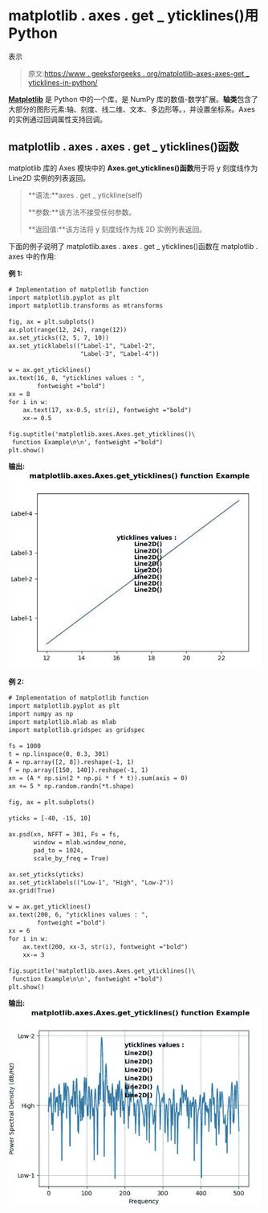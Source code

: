 # matplotlib . axes . get _ yticklines()用 Python

表示

> 原文:[https://www . geeksforgeeks . org/matplotlib-axes-axes-get _ yticklines-in-python/](https://www.geeksforgeeks.org/matplotlib-axes-axes-get_yticklines-in-python/)

**[Matplotlib](https://www.geeksforgeeks.org/python-introduction-matplotlib/)** 是 Python 中的一个库，是 NumPy 库的数值-数学扩展。**轴类**包含了大部分的图形元素:轴、刻度、线二维、文本、多边形等。，并设置坐标系。Axes 的实例通过回调属性支持回调。

## matplotlib . axes . axes . get _ yticklines()函数

matplotlib 库的 Axes 模块中的 **Axes.get_yticklines()函数**用于将 y 刻度线作为 Line2D 实例的列表返回。

> **语法:**axes . get _ ytickline(self)
> 
> **参数:**该方法不接受任何参数。
> 
> **返回值:**该方法将 y 刻度线作为线 2D 实例列表返回。

下面的例子说明了 matplotlib.axes . axes . get _ yticklines()函数在 matplotlib . axes 中的作用:

**例 1:**

```
# Implementation of matplotlib function
import matplotlib.pyplot as plt
import matplotlib.transforms as mtransforms

fig, ax = plt.subplots()
ax.plot(range(12, 24), range(12))
ax.set_yticks((2, 5, 7, 10))
ax.set_yticklabels(("Label-1", "Label-2",
                    "Label-3", "Label-4"))

w = ax.get_yticklines()
ax.text(16, 8, "yticklines values : ", 
        fontweight ="bold")
xx = 8
for i in w:
    ax.text(17, xx-0.5, str(i), fontweight ="bold")
    xx-= 0.5

fig.suptitle('matplotlib.axes.Axes.get_yticklines()\
 function Example\n\n', fontweight ="bold")
plt.show()
```

**输出:**
![](img/387bb4c237e6dc7c47a28d427054b65d.png)

**例 2:**

```
# Implementation of matplotlib function
import matplotlib.pyplot as plt
import numpy as np
import matplotlib.mlab as mlab
import matplotlib.gridspec as gridspec

fs = 1000
t = np.linspace(0, 0.3, 301)
A = np.array([2, 8]).reshape(-1, 1)
f = np.array([150, 140]).reshape(-1, 1)
xn = (A * np.sin(2 * np.pi * f * t)).sum(axis = 0)
xn += 5 * np.random.randn(*t.shape)

fig, ax = plt.subplots()

yticks = [-40, -15, 10]

ax.psd(xn, NFFT = 301, Fs = fs,
       window = mlab.window_none, 
       pad_to = 1024,
       scale_by_freq = True)

ax.set_yticks(yticks)
ax.set_yticklabels(("Low-1", "High", "Low-2"))
ax.grid(True)

w = ax.get_yticklines()
ax.text(200, 6, "yticklines values : ", 
        fontweight ="bold")
xx = 6
for i in w:
    ax.text(200, xx-3, str(i), fontweight ="bold")
    xx-= 3

fig.suptitle('matplotlib.axes.Axes.get_yticklines()\
 function Example\n\n', fontweight ="bold")
plt.show()
```

**输出:**
![](img/ac3baa50f005d9419a023186bc1dcae4.png)
